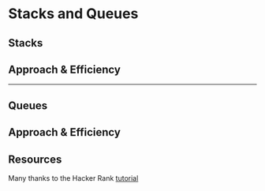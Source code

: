 # Stacks and Queues

## Stacks

## Approach & Efficiency

---
## Queues

## Approach & Efficiency

## Resources
Many thanks to the Hacker Rank [tutorial](https://www.youtube.com/watch?v=wjI1WNcIntg)